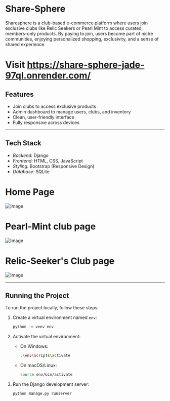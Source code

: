 # Share-Sphere
Sharesphere is a club-based e-commerce platform where users join exclusive clubs like Relic Seekers or Pearl Mint to access curated, members-only products. By paying to join, users become part of niche communities, enjoying personalized shopping, exclusivity, and a sense of shared experience.

# Visit https://share-sphere-jade-97ql.onrender.com/

## Features

- Join clubs to access exclusive products  
- Admin dashboard to manage users, clubs, and inventory  
- Clean, user-friendly interface  
- Fully responsive across devices  

---

## Tech Stack

- *Backend:* Django  
- *Frontend:* HTML, CSS, JavaScript  
- *Styling:* Bootstrap (Responsive Design)  
- *Database:* SQLite   



# Home Page 

![Image](https://github.com/user-attachments/assets/313d4d44-f3ac-43dd-8702-066769eb1112)

# Pearl-Mint club page

![Image](https://github.com/user-attachments/assets/0ee9a16b-c9c0-42ca-be23-afe7bd1b04ca)

# Relic-Seeker's Club page 

![Image](https://github.com/user-attachments/assets/396e2f1e-e1a0-4160-9758-cea5eb5a8a14)


---

## Running the Project

To run the project locally, follow these steps:

1. Create a virtual environment named `env`:
   ```bash
   python -m venv env
   ```

2. Activate the virtual environment:
   - On Windows:
     ```bash
     .\env\Scripts\activate
     ```
   - On macOS/Linux:
     ```bash
     source env/bin/activate
     ```

3. Run the Django development server:
   ```bash
   python manage.py runserver
   ```




